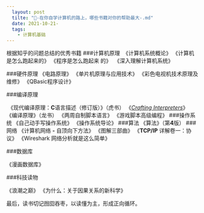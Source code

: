 ```yaml
---
  layout: post
  tilte: "📖-在你自学计算机的路上，哪些书籍对你的帮助最大-.md"
  date: 2021-10-21-
  tags: 
    - 计算机基础
---
```

  
根据知乎的问题总结的优秀书籍
###计算机原理
 《计算机系统概论》
《计算机是怎么跑起来的》
《程序是怎么跑起来 的》
 《深入理解计算机系统》

###硬件原理
《电路原理》
《单片机原理与应用技术》
《彩色电视机技术原理及维修》
《QBasic程序设计》

###编译原理

 《现代编译原理：**C**语言描述（修订版）》（虎书）
《[*Crafting Interpreters*](https://link.zhihu.com/?target=https%3A//craftinginterpreters.com/contents.html)》
《编译原理》（龙书）
《两周自制脚本语言》
《游戏脚本高级编程》
###操作系统
《自己动手写操作系统》
《操作系统导论》
###算法
《算法》（第**4**版）
###网络
《计算机网络 **-** 自顶向下方法》
《图解三部曲》
《**TCP/IP** 详解卷一：协议》
《Wireshark 网络分析就是这么简单》

###数据库

《漫画数据库》

###科技读物

《浪潮之巅》
《为什么：关于因果关系的新科学》

最后，读书切记囫囵吞枣，以读懂为主，形成正向循环。

